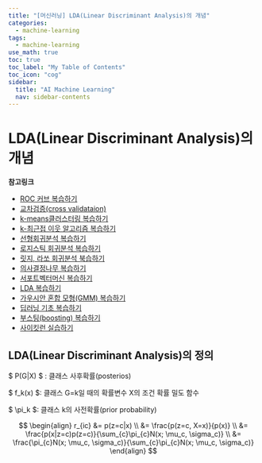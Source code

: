 ```yaml
---
title: "[머신러닝] LDA(Linear Discriminant Analysis)의 개념" 
categories:
  - machine-learning
tags:
  - machine-learning
use_math: true
toc: true
toc_label: "My Table of Contents"
toc_icon: "cog"
sidebar:
  title: "AI Machine Learning"
  nav: sidebar-contents
---
```


# LDA(Linear Discriminant Analysis)의 개념

**참고링크**
* [ROC 커브 복습하기](https://losskatsu.github.io/machine-learning/stat-roc-curve/)
* [교차검증(cross validataion)](https://losskatsu.github.io/machine-learning/cross-validation/)
* [k-means클러스터링 복습하기](https://losskatsu.github.io/machine-learning/kmeans-clustering/)
* [k-최근접 이웃 알고리즘 복습하기](https://losskatsu.github.io/machine-learning/knn/)
* [선형회귀분석 복습하기](https://losskatsu.github.io/statistics/simple-regression/)
* [로지스틱 회귀분석 복습하기](https://losskatsu.github.io/statistics/logistic-regression/)
* [릿지, 라쏘 회귀분석 북습하기](https://losskatsu.github.io/machine-learning/l1l2/)
* [의사결정나무 복습하기](https://losskatsu.github.io/machine-learning/decision-tree/)
* [서포트벡터머신 복습하기](https://losskatsu.github.io/machine-learning/svm/)
* [LDA 복습하기](https://losskatsu.github.io/machine-learning/lda/)
* [가우시안 혼합 모형(GMM) 복습하기](https://losskatsu.github.io/machine-learning/gmm/)
* [딥러닝 기초 복습하기](https://losskatsu.github.io/machine-learning/dl-basic01/)
* [부스팅(boosting) 복습하기](https://losskatsu.github.io/machine-learning/boosting/)
* [사이킷런 실습하기](https://losskatsu.github.io/machine-learning/sklearn/)

## LDA(Linear Discriminant Analysis)의 정의

$ P(G|X) $ : 클래스 사후확률(posterios)

$ f_k(x) $: 클래스 G=k일 때의 확률변수 X의 조건 확률 밀도 함수

$ \pi_k $: 클래스 k의 사전확률(prior probability)


$$
\begin{align}
r_{ic} &= p(z=c|x) \\
        &= \frac{p(z=c, X=x)}{p(x)} \\
        &= \frac{p(x|z=c)p(z=c)}{\sum_{c}\pi_{c}N(x; \mu_c, \sigma_c)} \\
        &= \frac{\pi_{c}N(x; \mu_c, \sigma_c)}{\sum_{c}\pi_{c}N(x; \mu_c, \sigma_c)}
\end{align}
$$
